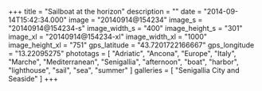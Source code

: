 +++
title = "Sailboat at the horizon"
description = ""
date = "2014-09-14T15:42:34.000"
image = "20140914@154234"
image_s = "20140914@154234-s"
image_width_s = "400"
image_height_s = "301"
image_xl = "20140914@154234-xl"
image_width_xl = "1000"
image_height_xl = "751"
gps_latitude = "43.7201722166667"
gps_longitude = "13.22095275"
phototags = [ "Adriatic", "Ancona", "Europe", "Italy", "Marche", "Mediterranean", "Senigallia", "afternoon", "boat", "harbor", "lighthouse", "sail", "sea", "summer" ]
galleries = [ "Senigallia City and Seaside" ]
+++
